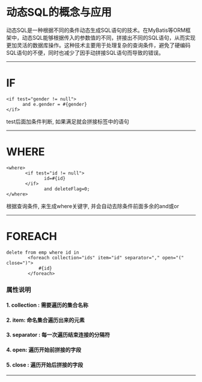 # 动态SQL的概念与应用
动态SQL是一种根据不同的条件动态生成SQL语句的技术。在MyBatis等ORM框架中，动态SQL能够根据传入的参数值的不同，拼接出不同的SQL语句，从而实现更加灵活的数据库操作。这种技术主要用于处理复杂的查询条件，避免了硬编码SQL语句的不便，同时也减少了因手动拼接SQL语句而导致的错误。
***
# IF
```
<if test="gender != null">
      and e.gender = #{gender}
</if>
```
  test后面加条件判断, 如果满足就会拼接标签中的语句
***
# WHERE
```
<where>
       <if test="id != null">
              id=#{id}
       </if>
              and deleteFlag=0;
</where>
```
  根据查询条件, 来生成where关键字, 并会自动去除条件前面多余的and或or
***
# FOREACH
```
delete from emp where id in
        <foreach collection="ids" item="id" separator="," open="(" close=")">
            #{id}
        </foreach>
```
  ### **属性说明**
  #### 1. collection : **需要遍历的集合名称**
  #### 2. item: **命名集合遍历出来的元素**
  #### 3. separator : **每一次遍历结束连接的分隔符**
  #### 4. open: **遍历开始前拼接的字段**
  #### 5. close : **遍历开始后拼接的字段**
***